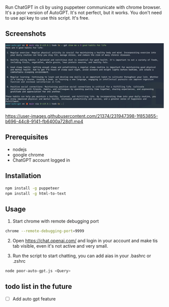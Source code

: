 Run ChatGPT in cli by using puppeteer communicate with chrome browser. It's a poor version of AutoGPT. It's not perfect, but it works. 
You don't need to use api key to use this script. It's free.

## Screenshots
![Screenshot](./assets/screenshot.png)


https://user-images.githubusercontent.com/21374/231947398-1f853855-b696-44c8-9141-fb6400a728d1.mp4



## Prerequisites
- nodejs
- google chrome
- ChatGPT account logged in

## Installation

```bash
npm install -g puppeteer
npm install -g html-to-text
```

## Usage
1. Start chrome with remote debugging port
```bash
chrome --remote-debugging-port=9999
```
2. Open https://chat.openai.com/ and login in your account and make tis tab visible, even it's not active and very small.

3. Run the script to start chatting, you can add aias in your .bashrc or .zshrc
```bash
node poor-auto-gpt.js <Query>
```

## todo list in the future
- [ ] Add auto gpt feature
